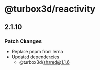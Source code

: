 # @turbox3d/reactivity

## 2.1.10

### Patch Changes

- Replace pnpm from lerna
- Updated dependencies
  - @turbox3d/shared@1.1.6
